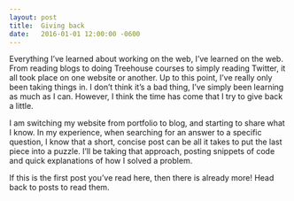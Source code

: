 ```yaml
---
layout: post
title:  Giving back
date:   2016-01-01 12:00:00 -0600
---
```

Everything I’ve learned about working on the web, I’ve learned on the web. From reading blogs to doing Treehouse courses to simply reading Twitter, it all took place on one website or another. Up to this point, I’ve really only been taking things in. I don’t think it’s a bad thing, I’ve simply been learning as much as I can. However, I think the time has come that I try to give back a little.

I am switching my website from portfolio to blog, and starting to share what I know. In my experience, when searching for an answer to a specific question, I know that a short, concise post can be all it takes to put the last piece into a puzzle. I’ll be taking that approach, posting snippets of code and quick explanations of how I solved a problem.

If this is the first post you’ve read here, then there is already more! Head back to posts to read them.
